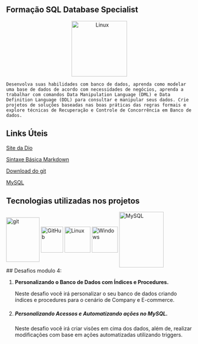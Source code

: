 ## **Formação SQL Database Specialist**



<div><center>
<img align="center" alt="Linux" height="150" width="150" src="https://hermes.dio.me/tracks/bc454148-6e72-4047-95cc-d516706ae405.png" />
</div>



```
Desenvolva suas habilidades com banco de dados, aprenda como modelar uma base de dados de acordo com necessidades de negócios, aprenda a trabalhar com comandos Data Manipulation Language (DML) e Data Definition Language (DDL) para consultar e manipular seus dados. Crie projetos de soluções baseadas nas boas práticas das regras formais e explore técnicas de Recuperação e Controle de Concorrência em Banco de dados.
```



## Links Úteis

[Site da Dio](https://dio.me/)

[Sintaxe Básica Markdown](https://www.markdownguide.org/basic-syntax/)

[Download do git](https://git-scm.com/downloads)

[MySQL](https://dev.mysql.com/downloads/installer/)



## Tecnologias utilizadas nos projetos

<div style="display: inline_block">
<img align="center" alt="git" height="120" width="90" src="https://cdn.jsdelivr.net/gh/devicons/devicon/icons/git/git-original-wordmark.svg"/>
<img align="center" alt="GitHub" height="70" width="60" src="https://cdn.jsdelivr.net/gh/devicons/devicon/icons/github/github-original-wordmark.svg" />
<img align="center" alt="Linux" height="70" src="https://cdn.jsdelivr.net/gh/devicons/devicon/icons/linux/linux-original.svg" />
<img align="center" alt="Windows" height="70" src="https://cdn.jsdelivr.net/gh/devicons/devicon/icons/windows8/windows8-original.svg" />              
<img align="center" alt="MySQL" height="150" width="120" src="https://cdn.jsdelivr.net/gh/devicons/devicon/icons/mysql/mysql-original-wordmark.svg" />
</div>
## Desafios modulo 4:



1. **Personalizando o Banco de Dados com Índices e Procedures.**

   Neste desafio você irá personalizar o seu banco de dados criando índices e procedures para o cenário de Company e E-commerce.

2. ##### Personalizando Acessos e Automatizando ações no MySQL.

   Neste desafio você irá criar visões em cima dos dados, além de, realizar modificações com base em ações automatizadas utilizando triggers.

   
